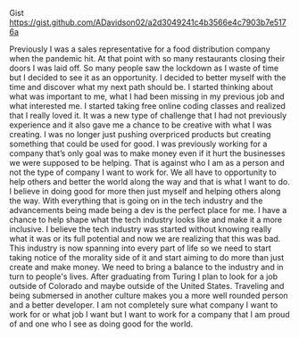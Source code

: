 Gist
https://gist.github.com/ADavidson02/a2d3049241c4b3566e4c7903b7e5176a

Previously I was a sales representative for a food distribution company when the pandemic hit. At that point with so many restaurants closing their doors I was laid off. So many people saw the lockdown as I waste of time but I decided to see it as an opportunity. I decided to better myself with the time and discover what my next path should be. I started thinking about what was important to me, what I had been missing in my previous job and what interested me. I started taking free online coding classes and realized that I really loved it. It was a new type of challenge that I had not previously experience and it also gave me a chance to be creative with what I was creating. I was no longer just pushing overpriced products but creating something that could be used for good. 
I was previously working for a company that’s only goal was to make money even if it hurt the businesses we were supposed to be helping. That is against who I am as a person and not the type of company I want to work for. We all have to opportunity to help others and better the world along the way and that is what I want to do. I believe in doing good for more then just myself and helping others along the way. With everything that is going on in the tech industry and the advancements being made being a dev is the perfect place for me. I have a chance to help shape what the tech industry looks like and make it a more inclusive.
 I believe the tech industry was started without knowing really what it was or its full potential and now we are realizing that this was bad.  This industry is now spanning into every part of life so we need to start taking notice of the morality side of it and start aiming to do more than just create and make money. We need to bring a balance to the industry and in turn to people's lives. After graduating from Turing I plan to look for a job outside of Colorado and maybe outside of the United States. Traveling and being submersed in another culture makes you a more well rounded person and a better developer. I am not completely sure what company I want to work for or what job I want but I want to work for a company that I am proud of and one who I see as doing good for the world. 

